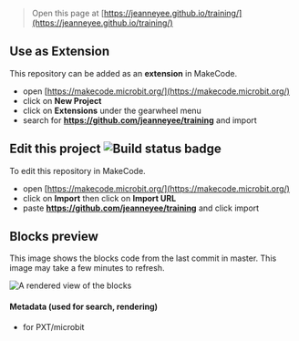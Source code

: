 
> Open this page at [https://jeanneyee.github.io/training/](https://jeanneyee.github.io/training/)

## Use as Extension

This repository can be added as an **extension** in MakeCode.

* open [https://makecode.microbit.org/](https://makecode.microbit.org/)
* click on **New Project**
* click on **Extensions** under the gearwheel menu
* search for **https://github.com/jeanneyee/training** and import

## Edit this project ![Build status badge](https://github.com/jeanneyee/training/workflows/MakeCode/badge.svg)

To edit this repository in MakeCode.

* open [https://makecode.microbit.org/](https://makecode.microbit.org/)
* click on **Import** then click on **Import URL**
* paste **https://github.com/jeanneyee/training** and click import

## Blocks preview

This image shows the blocks code from the last commit in master.
This image may take a few minutes to refresh.

![A rendered view of the blocks](https://github.com/jeanneyee/training/raw/master/.github/makecode/blocks.png)

#### Metadata (used for search, rendering)

* for PXT/microbit
<script src="https://makecode.com/gh-pages-embed.js"></script><script>makeCodeRender("{{ site.makecode.home_url }}", "{{ site.github.owner_name }}/{{ site.github.repository_name }}");</script>
